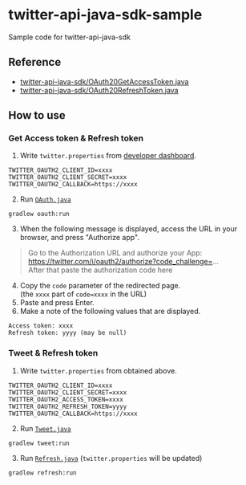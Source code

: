 # twitter-api-java-sdk-sample
Sample code for twitter-api-java-sdk

## Reference
* [twitter-api-java-sdk/OAuth20GetAccessToken.java](https://github.com/twitterdev/twitter-api-java-sdk/blob/main/examples/src/main/java/com/twitter/clientlib/auth/OAuth20GetAccessToken.java)
* [twitter-api-java-sdk/OAuth20RefreshToken.java](https://github.com/twitterdev/twitter-api-java-sdk/blob/main/examples/src/main/java/com/twitter/clientlib/auth/OAuth20RefreshToken.java)

## How to use

### Get Access token & Refresh token

1. Write `twitter.properties` from [developer dashboard](https://developer.twitter.com/en/portal/dashboard).
```
TWITTER_OAUTH2_CLIENT_ID=xxxx
TWITTER_OAUTH2_CLIENT_SECRET=xxxx
TWITTER_OAUTH2_CALLBACK=https://xxxx
```

2. Run [`OAuth.java`](oauth/src/main/java/twitter/api/sample/OAuth.java)
```
gradlew oauth:run
```

3. When the following message is displayed, access the URL in your browser, and press "Authorize app".
> Go to the Authorization URL and authorize your App:  
> https://twitter.com/i/oauth2/authorize?code_challenge=...  
> After that paste the authorization code here
4. Copy the `code` parameter of the redirected page.  
(the `xxxx` part of `code=xxxx` in the URL)
5. Paste and press Enter.
6. Make a note of the following values that are displayed.
```
Access token: xxxx
Refresh token: yyyy (may be null)
```

### Tweet & Refresh token

1. Write `twitter.properties` from obtained above. 
```
TWITTER_OAUTH2_CLIENT_ID=xxxx
TWITTER_OAUTH2_CLIENT_SECRET=xxxx
TWITTER_OAUTH2_ACCESS_TOKEN=xxxx
TWITTER_OAUTH2_REFRESH_TOKEN=yyyy
TWITTER_OAUTH2_CALLBACK=https://xxxx
```

2. Run [`Tweet.java`](tweet/src/main/java/twitter/api/sample/Tweet.java)
```
gradlew tweet:run
```

3. Run [`Refresh.java`](tweet/src/main/java/twitter/api/sample/Refresh.java)  (`twitter.properties` will be updated)
```
gradlew refresh:run
```

